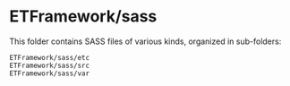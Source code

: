 # ETFramework/sass

This folder contains SASS files of various kinds, organized in sub-folders:

    ETFramework/sass/etc
    ETFramework/sass/src
    ETFramework/sass/var
